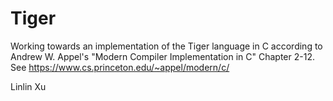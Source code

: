 # Tiger

Working towards an implementation of the Tiger language in C according to Andrew W. Appel's "Modern Compiler Implementation in C" Chapter 2-12.
See https://www.cs.princeton.edu/~appel/modern/c/

Linlin Xu
